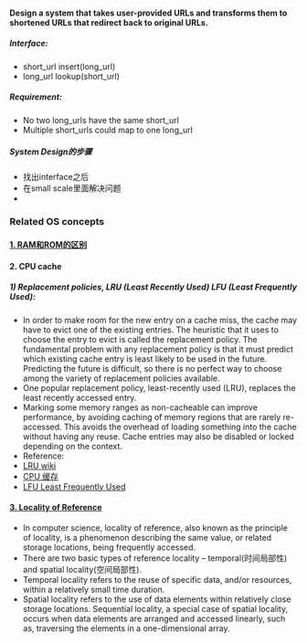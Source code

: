 #### Design a system that takes user-provided URLs and transforms them to shortened URLs that redirect back to original URLs.

##### Interface:
* short_url insert(long_url)
* long_url lookup(short_url)

##### Requirement:
* No two long_urls have the same short_url
* Multiple short_urls could map to one long_url

##### System Design的步骤
* 找出interface之后
* 在small scale里面解决问题
* 

### Related OS concepts

#### [1. RAM和ROM的区别](http://product.pconline.com.cn/itbk/sjtx/sj/1305/3303309.html)

#### 2. CPU cache

##### 1) Replacement policies, LRU (Least Recently Used) LFU (Least Frequently Used): 
* In order to make room for the new entry on a cache miss, the cache may have to evict one of the existing entries. The heuristic that it uses to choose the entry to evict is called the replacement policy. The fundamental problem with any replacement policy is that it must predict which existing cache entry is least likely to be used in the future. Predicting the future is difficult, so there is no perfect way to choose among the variety of replacement policies available.
* One popular replacement policy, least-recently used (LRU), replaces the least recently accessed entry.
* Marking some memory ranges as non-cacheable can improve performance, by avoiding caching of memory regions that are rarely re-accessed. This avoids the overhead of loading something into the cache without having any reuse.
Cache entries may also be disabled or locked depending on the context.
* Reference:
* [LRU wiki](http://en.wikipedia.org/wiki/Cache_algorithms)
* [CPU 缓存](http://zh.wikipedia.org/wiki/CPU%E7%BC%93%E5%AD%98)
* [LFU Least Frequently Used](http://en.wikipedia.org/wiki/Least_frequently_used)



#### [3. Locality of Reference](http://en.wikipedia.org/wiki/Locality_of_reference)
* In computer science, locality of reference, also known as the principle of locality, is a phenomenon describing the same value, or related storage locations, being frequently accessed. 
* There are two basic types of reference locality – temporal(时间局部性) and spatial locality(空间局部性). 
* Temporal locality refers to the reuse of specific data, and/or resources, within a relatively small time duration. 
* Spatial locality refers to the use of data elements within relatively close storage locations. Sequential locality, a special case of spatial locality, occurs when data elements are arranged and accessed linearly, such as, traversing the elements in a one-dimensional array.

